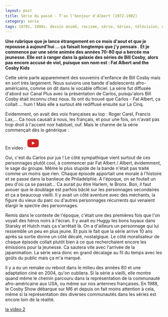 ```yaml
---
layout: post
title: Série du passé - T'as l'bonjour d'Albert (1972-1982)
category: serie
tags: 1970s, 1980s, dessin animé, racisme, série, Séries, télévision, usa
---
```

**Une rubrique que je lance étrangement en ce mois d'aout et que je repousse à aujourd'hui ... ça faisait longtemps que j'y pensais . Et je commence par une série animée des années 70-80 qui a bercée ma jeunesse. Elle est à ranger dans la galaxie des séries de Bill Cosby, alors pas encore accusé de viol, puisque son nom est : Fat Albert and the Cosby Kids**

Cette série parle apparemment des souvenirs d'enfance de Bill Cosby mais en sort très largement. Nous suivons une bande d'adolescents afro-américains, comme on dit dans le vocable officiel. La série fut diffusée d'abord sur Canal Plus avec la présentation de Carlos, puisqu'alors Bill Cosby était inconnu chez nous. Ils ont du trouvé que Carlos - Fat Albert, ça collait ... hum ! Mais elle a surtout été rediffusé ensuite sur La Cinq. 

Evidemment, on avait des voix françaises au top : Roger Carel, Francis Lax,... Ca nous causait à nous, les français, et pour une fois, on n'avait pas trop droit à l'accent noir habituel, ouf. Mais le charme de la série commençait dès le générique : 

En video : [![video](/images/youtube.png)](https://www.youtube.com/watch?v=VwPcO7s_x3Q)

Oui, c'est du Carlos pur jus !  Le côté sympathique vient surtout de ces personnages plutôt cool, à commencer par Fat Albert / Albert, évidemment, le sage du groupe.  Même le plus stupide de la bande n'était pas traité comme un moins que rien. Chaque épisode apportait une morale à l'histoire et se passe dans la banlieue de Philadelphie. A l'époque, on se foutait un peu d'où ça se passait... Ca aurait pu être Harlem, le Bronx. Bon, il faut avouer que le doublage est parfois bâclé sur les personnages secondaires et ça a beaucoup vieilli. Il y avait un côté aventure avec des méchants, la figure du vieux du parc ou d'autres personnages récurrents qui venaient élargir le spectre des personnages.

Remis dans le contexte de l'époque, c'était une des premières fois que l'on voyait des héros noirs à l'écran. Il y avait eu Huggy les bons tuyaux dans Starsky et Hutch mais ça s'arrêtait là. On a d'ailleurs un personnage qui lui ressemble un peu en plus jeune. Et puis le fait que la série arrive 10 ans après sa sortie donne un côté décalé, nostalgique. Le côté moralisateur de chaque épisode collait plutôt bien à ce que recherchaient encore les émissions pour la jeunesse. Ca sautera vite avec l'arrivée de la japanimation. La série sera donc en grand décalage au fil du temps avec les goûts du public mais ça m'a marqué.

Il y a eu un remake ou reboot dans le milieu des années 80 et une adaptation ciné en 2004, qu'on oubliera.  Si la série a vieilli, elle montre quand même le chemin parcouru dans la représentation de la communauté afro-américaine aux USA, ou même sur nos antennes françaises. En 1988, le Cosby Show débarque sur M6 et depuis on fait moins attention à cela, même si la représentation des diverses communautés dans les séries est encore loin de la réalité.

[la video 2](https://www.youtube.com/watch?v=V4Z77aGbIew)
